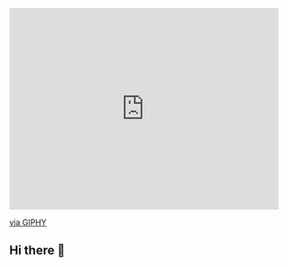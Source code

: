 [<iframe src="https://giphy.com/embed/SWoSkN6DxTszqIKEqv" width="480" height="360" style="" frameBorder="0" class="giphy-embed" allowFullScreen></iframe><p><a href="https://giphy.com/gifs/SWoSkN6DxTszqIKEqv">via GIPHY</a></p>](https://i.giphy.com/media/v1.Y2lkPTc5MGI3NjExd2FidmJmN29nYnZ1ZWpxaDFjaDMzdWgzdG5nbWlhcWRtYXo2Z2dzbiZlcD12MV9pbnRlcm5hbF9naWZfYnlfaWQmY3Q9Zw/SWoSkN6DxTszqIKEqv/giphy.gif)


## Hi there 👋

<!--
**MUKTADIR-ALAM/muktadir-alam** is a ✨ _special_ ✨ repository because its `README.md` (this file) appears on your GitHub profile.

Here are some ideas to get you started:

- 🔭 I’m currently working on ...
- 🌱 I’m currently learning ...
- 👯 I’m looking to collaborate on ...
- 🤔 I’m looking for help with ...
- 💬 Ask me about ...
- 📫 How to reach me: ...
- 😄 Pronouns: ...
- ⚡ Fun fact: ...
-->
